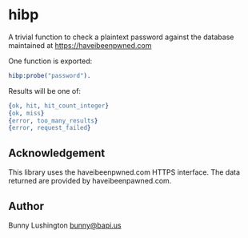 hibp
=====

A trivial function to check a plaintext password against the database
maintained at https://haveibeenpwned.com

One function is exported:

``` erlang
hibp:probe("password").
```

Results will be one of:

``` erlang
{ok, hit, hit_count_integer}
{ok, miss}
{error, too_many_results}
{error, request_failed}
```

Acknowledgement
---------------

This library uses the haveibeenpwned.com HTTPS interface.  The data
returned are provided by haveibeenpawned.com.

Author
------

Bunny Lushington
<bunny@bapi.us>
